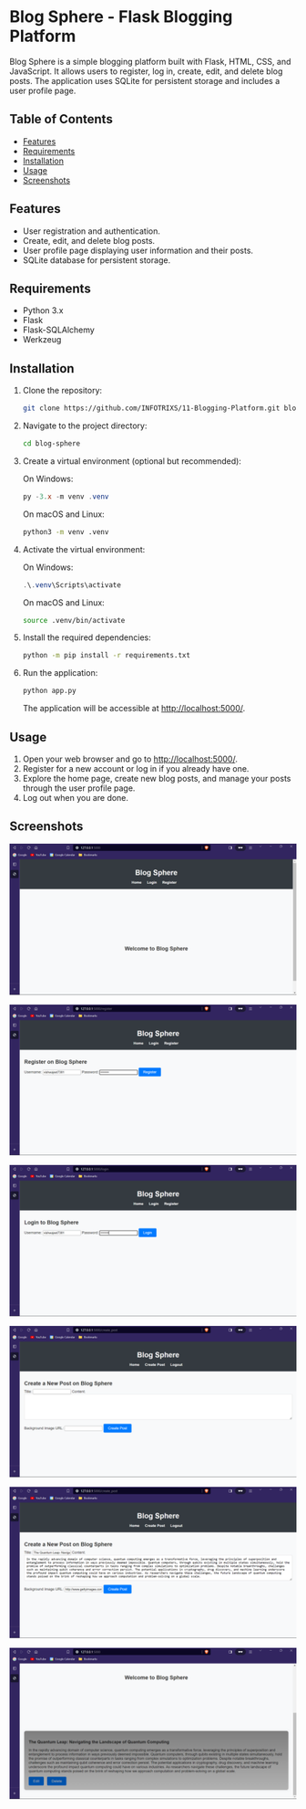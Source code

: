 # Blog Sphere - Flask Blogging Platform

Blog Sphere is a simple blogging platform built with Flask, HTML, CSS, and JavaScript. It allows users to register, log in, create, edit, and delete blog posts. The application uses SQLite for persistent storage and includes a user profile page.

## Table of Contents

- [Features](#features)
- [Requirements](#requirements)
- [Installation](#installation)
- [Usage](#usage)
- [Screenshots](#screenshots)

## Features

- User registration and authentication.
- Create, edit, and delete blog posts.
- User profile page displaying user information and their posts.
- SQLite database for persistent storage.

## Requirements

- Python 3.x
- Flask
- Flask-SQLAlchemy
- Werkzeug

## Installation

1. Clone the repository:

   ```bash
   git clone https://github.com/INFOTRIXS/11-Blogging-Platform.git blog-sphere
   ```

2. Navigate to the project directory:

   ```bash
   cd blog-sphere
   ```

3. Create a virtual environment (optional but recommended):

   On Windows:

   ```powershell
   py -3.x -m venv .venv
   ```

   On macOS and Linux:

   ```bash
   python3 -m venv .venv
   ```

4. Activate the virtual environment:

   On Windows:

   ```powershell
   .\.venv\Scripts\activate
   ```

   On macOS and Linux:

   ```bash
   source .venv/bin/activate
   ```

5. Install the required dependencies:

   ```bash
   python -m pip install -r requirements.txt
   ```

6. Run the application:

   ```bash
   python app.py
   ```

   The application will be accessible at [http://localhost:5000/](http://localhost:5000/).

## Usage

1. Open your web browser and go to [http://localhost:5000/](http://localhost:5000/).
2. Register for a new account or log in if you already have one.
3. Explore the home page, create new blog posts, and manage your posts through the user profile page.
4. Log out when you are done.

## Screenshots

![Home Page](screenshots/01.png)

![Registration Page](screenshots/02.png)

![Login Page](screenshots/03.png)

![Post Creation Page](screenshots/04.png)

![Post Creation Page](screenshots/05.png)

![Home Page](screenshots/06.png)
